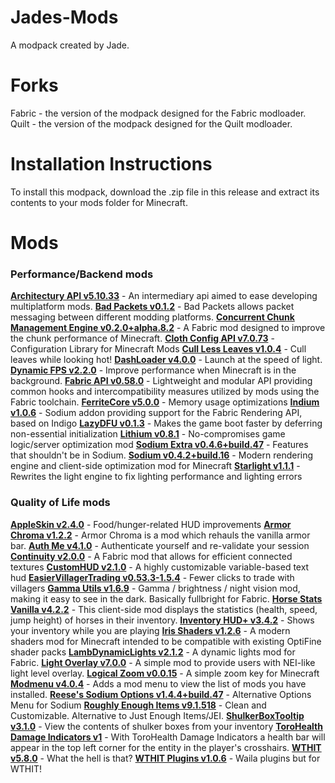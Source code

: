 # Jades-Mods
A modpack created by Jade.
# Forks
Fabric - the version of the modpack designed for the Fabric modloader.  
Quilt - the version of the modpack designed for the Quilt modloader.
# Installation Instructions
To install this modpack, download the .zip file in this release and extract its contents to your mods folder for Minecraft.
# Mods
### Performance/Backend mods
**[Architectury API v5.10.33](https://modrinth.com/mod/architectury-api)** - An intermediary api aimed to ease developing multiplatform mods.
**[Bad Packets v0.1.2](https://modrinth.com/mod/badpackets)** - Bad Packets allows packet messaging between different modding platforms.
**[Concurrent Chunk Management Engine v0.2.0+alpha.8.2](https://modrinth.com/mod/c2me-fabric)** - A Fabric mod designed to improve the chunk performance of Minecraft.
**[Cloth Config API v7.0.73](https://modrinth.com/mod/cloth-config)** - Configuration Library for Minecraft Mods
**[Cull Less Leaves v1.0.4](https://modrinth.com/mod/cull-less-leaves)** - Cull leaves while looking hot!
**[DashLoader v4.0.0](https://modrinth.com/mod/dashloader)** - Launch at the speed of light.
**[Dynamic FPS v2.2.0](https://modrinth.com/mod/dynamic-fps)** - Improve performance when Minecraft is in the background.
**[Fabric API v0.58.0](https://modrinth.com/mod/fabric-api)** - Lightweight and modular API providing common hooks and intercompatibility measures utilized by mods using the Fabric toolchain.
**[FerriteCore v5.0.0](https://modrinth.com/mod/ferrite-core)** - Memory usage optimizations
**[Indium v1.0.6](https://modrinth.com/mod/indium)** - Sodium addon providing support for the Fabric Rendering API, based on Indigo
**[LazyDFU v0.1.3](https://modrinth.com/mod/lazydfu)** - Makes the game boot faster by deferring non-essential initialization
**[Lithium v0.8.1](https://modrinth.com/mod/lithium)** - No-compromises game logic/server optimization mod
**[Sodium Extra v0.4.6+build.47](https://modrinth.com/mod/sodium-extra)** - Features that shouldn't be in Sodium.
**[Sodium v0.4.2+build.16](https://modrinth.com/mod/sodium)** - Modern rendering engine and client-side optimization mod for Minecraft
**[Starlight v1.1.1](https://modrinth.com/mod/starlight)** - Rewrites the light engine to fix lighting performance and lighting errors
### Quality of Life mods
**[AppleSkin v2.4.0](https://modrinth.com/mod/appleskin)** - Food/hunger-related HUD improvements
**[Armor Chroma v1.2.2](https://www.curseforge.com/minecraft/mc-mods/armor-chroma-for-fabric)** - Armor Chroma is a mod which rehauls the vanilla armor bar.
**[Auth Me v4.1.0](https://modrinth.com/mod/auth-me)** - Authenticate yourself and re-validate your session
**[Continuity v2.0.0](https://modrinth.com/mod/continuity)** - A Fabric mod that allows for efficient connected textures
**[CustomHUD v2.1.0](https://modrinth.com/mod/customhud)** - A highly customizable variable-based text hud
**[EasierVillagerTrading v0.53.3-1.5.4](https://modrinth.com/mod/easiervillagertrading)** - Fewer clicks to trade with villagers
**[Gamma Utils v1.6.9](https://modrinth.com/mod/gamma-utils)** - Gamma / brightness / night vision mod, making it easy to see in the dark. Basically fullbright for Fabric.
**[Horse Stats Vanilla v4.2.2](https://modrinth.com/mod/horsestatsvanilla)** - This client-side mod displays the statistics (health, speed, jump height) of horses in their inventory.
**[Inventory HUD+ v3.4.2](https://www.curseforge.com/minecraft/mc-mods/inventory-hud-forge)** - Shows your inventory while you are playing
**[Iris Shaders v1.2.6](https://modrinth.com/mod/iris)** - A modern shaders mod for Minecraft intended to be compatible with existing OptiFine shader packs
**[LambDynamicLights v2.1.2](https://modrinth.com/mod/lambdynamiclights)** - A dynamic lights mod for Fabric.
**[Light Overlay v7.0.0](https://modrinth.com/mod/light-overlay)** - A simple mod to provide users with NEI-like light level overlay.
**[Logical Zoom v0.0.15](https://www.curseforge.com/minecraft/mc-mods/logical-zoom)** - A simple zoom key for Minecraft
**[Modmenu v4.0.4](https://modrinth.com/mod/modmenu)** - Adds a mod menu to view the list of mods you have installed.
**[Reese's Sodium Options v1.4.4+build.47](https://modrinth.com/mod/reeses-sodium-options)** - Alternative Options Menu for Sodium
**[Roughly Enough Items v9.1.518](https://modrinth.com/mod/roughly-enough-items)** - Clean and Customizable. Alternative to Just Enough Items/JEI.
**[ShulkerBoxTooltip v3.1.0](https://modrinth.com/mod/shulkerboxtooltip)** - View the contents of shulker boxes from your inventory
**[ToroHealth Damage Indicators v1](https://www.curseforge.com/minecraft/mc-mods/torohealth-damage-indicators)** - With ToroHealth Damage Indicators a health bar will appear in the top left corner for the entity in the player's crosshairs.
**[WTHIT v5.8.0](https://modrinth.com/mod/wthit)** - What the hell is that?
**[WTHIT Plugins v1.0.6](https://modrinth.com/mod/wthit-plugins)** - Waila plugins but for WTHIT!
